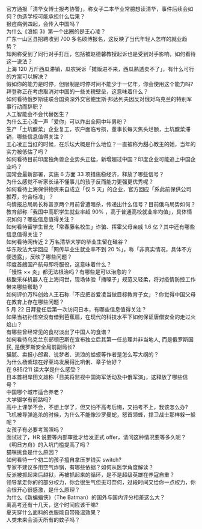 官方通报「清华女博士报考协警」，称女子二本毕业常臆想读清华，事件后续会如何？伪造学校可能承担什么后果？  
猴痘病例四起，会传入中国吗？  
为什么《浪姐 3》第一个出圈的是王心凌？  
广东一山区县招聘收到 700 多名硕博报名，这反映了当代年轻人怎样的就业趋势？  
知网称受到了同行对手打压，包括被赵德馨教授起诉也是受到对手影响，如何看待这一说法？  
上海 120 万斤西瓜滞销，瓜农哭诉「摊贩进不来，西瓜熟透卖不了」，有什么可行的方案可以解决？  
假如你的能力是时停，但限制是时停时间不能少于一亿年，你会使用这个能力吗?  
拜登称正在考虑取消对中国的一些关税壁垒，这意味着什么？  
如何看待俄罗斯驻联合国资深外交官鲍里斯·邦达列夫因反对俄对乌克兰的特别军事行动而辞职？  
人工智能会不会代替医生？  
为什么王心凌一声「爱你」可以炸出全网中年男粉？  
生产「土坑酸菜」企业复工，农户面临亏损，董事长每天焦头烂额，土坑酸菜滞销，哪些信息值得关注？  
王心凌正当红的时候，在乐坛大概是什么地位？一直被称为甜心教主的她，当年的实力被低估了吗？  
如何看待目前印度独角兽企业势头正猛，新增超过中国？印度企业可能追上中国企业吗？  
国常会最新部署，实施 6 方面 33 项措施稳经济，释放了哪些信号？  
为什么感觉不听家长话不懂事儿的孩子反而能力更强更优秀呢？  
如何看待上海保供物资来自成立「仅 5 天」的企业，官方回应「系此前保供公司推荐，符合标准」？  
乌情报总局局长称普京两个月前曾遭暗杀，传递出什么信号？目前俄乌局势如何？  
教育部称「我国中高职学生就业率超 90% ，高于普通高校就业率均值」，具体情况如何？哪些信息值得关注？  
如何看待留学生冒充「常春藤名校生」诈骗、挥霍父母亲戚 1.6 亿？其中还有哪些信息值得关注？  
如何看待网传近 2 万名清华大学的毕业生留在硅谷？  
华东政法大学回应「网传毕业生就业率不到 20 %」，称「非真实情况，具体不方便透露」，反映了哪些问题？  
印度首艘国产航母即将服役，这意味着什么？  
「慢性 ×× 炎」都无法根治吗？有哪些是可以治愈的？  
核酸采样机器人在上海问世，现场体验「捅嗓子」规范又轻柔，将对疫情防控工作带来哪些帮助？  
如何评价万科创始人王石称「不应把谷爱凌当做目标教育子女」？你觉得中国父母在教育上存在哪些问题？  
5 月 22 日拜登任后第一次访问日本，有哪些信息值得关注？  
如果当初孙悟空没有借到芭蕉扇，在现代的科技水平下如何保证唐僧安全的走过火焰山？  
有哪些曾经常见的食材淡出了中国人的食谱？  
如何看待乌克兰东部顿巴斯在宣布独立后其第一任总理并非当地人, 而是俄罗斯国民, 是俄罗斯安全局前副局长?  
猫腻、卖报小郎君、说梦者、流浪的蛤蟆等作者是怎么写大纲的？  
为什么杨紫琼在好莱坞发展得比巩俐、章子怡好？  
在 985/211 读大学是什么感受？  
日本首相岸田文雄称「日美将监视中国海军活动及中俄军演」，这释放了哪些信号？  
中国哪个城市适合养老？  
大学辍学有前路吗?  
高中上课学不会，不想上学了，但又怕不高考后悔，又拍考不上，我该怎么办?  
飞机被导弹追杀的时候，为什么不能像沙罗曼蛇，怒首领蜂，捍卫战士那样躲一躲呢？  
女孩子有必要考驾照吗？  
面试过了，HR 说要等内部审批才给发正式 offer，请问这种情况要等多久呢？  
《明日方舟》的入坑门槛提高了吗？  
猫咪挑食是什么原因？  
如何看待一个初二的孩子擅自拿压岁钱买 switch?  
专家不建议多用空气炸锅，有哪些依据？如何从医学角度解读？  
反派被抓起来后越狱，再被抓起来的循环，是不是超级英雄在养寇自重？  
领导拿走你的的部分权力，你会很生气但无可奈何，过段时间又给你一点权力，你会很开心很感激，是什么原理？  
为什么《新蝙蝠侠》（The Batman）的国外与国内评分相差这么大？  
离高考还有十几天，这个时间应该干嘛?  
夏天穿什么面料的衣服能自带降温效果？  
人类未来会消灭所有的蚊子吗？  
